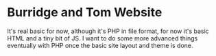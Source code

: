 # Burridge and Tom Website
It's real basic for now, although it's PHP in file format, for now it's basic HTML and a tiny bit of JS. I want to do some more advanced things eventually with PHP once the basic site layout and theme is done.